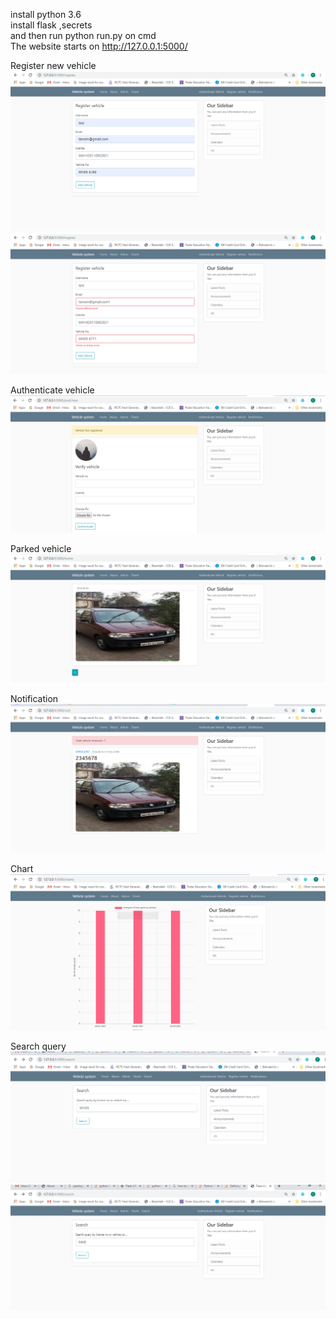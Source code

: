 install python 3.6  
install flask ,secrets  
and then run python run.py on cmd  
The website starts on http://127.0.0.1:5000/  
    
Register new vehicle    
<img src="images/1.PNG" alt="My cool logo"/>    
<img src="images/2.PNG" alt="My cool logo"/>    
      
Authenticate vehicle      
<img src="images/4.PNG" alt="My cool logo"/>    
    
Parked vehicle      
<img src="images/3.PNG" alt="My cool logo"/>       
     
Notification       
<img src="images/5.PNG" alt="My cool logo"/>       
     
Chart
<img src="images/7.PNG" alt="My cool logo"/>       
       
Search query
<img src="images/10.PNG" alt="My cool logo"/>       
<img src="images/11.PNG" alt="My cool logo"/>       


